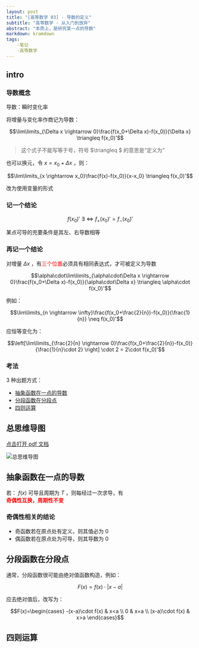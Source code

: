 ```yaml
---
layout: post
title: "[高等数学 03] - 导数的定义"
subtitle: "高等数学 - 从入门到放弃"
abstract: "本质上，是研究某一点的导数"
markdown: kramdown
tags:
    -笔记
    -高等数学
---
```


## intro

### 导数概念

导数：瞬时变化率

将增量与变化率作商记为导数：

$$\lim\limits_{\Delta x \rightarrow 0}\frac{f(x_0+\Delta x)-f(x_0)}{\Delta x} \triangleq
 f(x_0)'$$

> 这个式子不能写等于号，符号 $\triangleq
$ 的意思是“定义为”

也可以换元，令 $x=x_0+\Delta x$ ，则：

$$\lim\limits_{x \rightarrow x_0}\frac{f(x)-f(x_0)}{x-x_0} \triangleq
 f(x_0)'$$

改为使用变量的形式

### 记一个结论

$$f(x_0)' \ \exists \Longleftrightarrow f_+(x_0)' = f_-(x_0)'$$

某点可导的充要条件是其左、右导数相等

### 再记一个结论

对增量 $\Delta x$ ，有<font color=red>三个位置</font>必须具有相同表达式，才可被定义为导数

$$\alpha\cdot\lim\limits_{\alpha\cdot\Delta x \rightarrow 0}\frac{f(x_0+\Delta x)-f(x_0)}{\alpha\cdot\Delta x} \triangleq
\alpha\cdot f(x_0)'$$

例如：

$$\lim\limits_{n \rightarrow \infty}\frac{f(x_0+\frac{2}{n})-f(x_0)}{\frac{1}{n}} \neq f(x_0)'$$

应恒等变化为：

$$\left[\lim\limits_{\frac{2}{n} \rightarrow 0}\frac{f(x_0+\frac{2}{n})-f(x_0)}{\frac{1}{n}\cdot 2} \right] \cdot 2 = 2\cdot f(x_0)'$$

### 考法

3 种出题方式：

- [抽象函数在一点的导数](#抽象函数在一点的导数)
- [分段函数在分段点](#分段函数在分段点)
- [四则运算](#四则运算)

## 总思维导图

[点击打开 pdf 文档](https://blog.ifheart.tk/media/doc/导数的定义.pdf)

![总思维导图](https://blog.ifheart.tk/media/img/导数的定义.jpg)

## 抽象函数在一点的导数

若： $f(x)$ 可导且周期为 $T$ ，则每经过一次求导，有
<font style="color: red">  
**奇偶性互换，周期性不变**
</font>

### 奇偶性相关的结论

- 奇函数若在原点处有定义，则其值必为 0
- 偶函数若在原点处为可导，则其导数为 0


## 分段函数在分段点

通常，分段函数很可能由绝对值函数构造，例如：

$$ F(x) = f(x) \cdot \left| x-a \right|$$

应去绝对值后，改写为：

$$F(x)=\begin{cases}
-(x-a)\cdot f(x) & x<a \\
0 & x=a \\
(x-a)\cdot f(x) & x>a
\end{cases}$$

## 四则运算